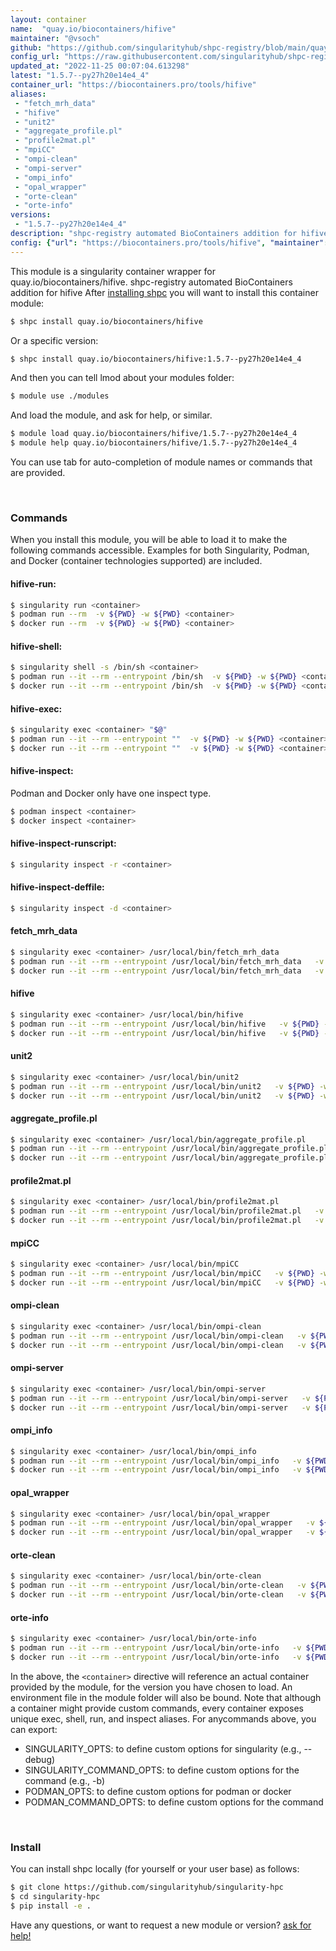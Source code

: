```yaml
---
layout: container
name:  "quay.io/biocontainers/hifive"
maintainer: "@vsoch"
github: "https://github.com/singularityhub/shpc-registry/blob/main/quay.io/biocontainers/hifive/container.yaml"
config_url: "https://raw.githubusercontent.com/singularityhub/shpc-registry/main/quay.io/biocontainers/hifive/container.yaml"
updated_at: "2022-11-25 00:07:04.613298"
latest: "1.5.7--py27h20e14e4_4"
container_url: "https://biocontainers.pro/tools/hifive"
aliases:
 - "fetch_mrh_data"
 - "hifive"
 - "unit2"
 - "aggregate_profile.pl"
 - "profile2mat.pl"
 - "mpiCC"
 - "ompi-clean"
 - "ompi-server"
 - "ompi_info"
 - "opal_wrapper"
 - "orte-clean"
 - "orte-info"
versions:
 - "1.5.7--py27h20e14e4_4"
description: "shpc-registry automated BioContainers addition for hifive"
config: {"url": "https://biocontainers.pro/tools/hifive", "maintainer": "@vsoch", "description": "shpc-registry automated BioContainers addition for hifive", "latest": {"1.5.7--py27h20e14e4_4": "sha256:82318eb1c9364828ce4e187f2f442edbfeaa7e2d8e6ca9a4eef94208094ad0e4"}, "tags": {"1.5.7--py27h20e14e4_4": "sha256:82318eb1c9364828ce4e187f2f442edbfeaa7e2d8e6ca9a4eef94208094ad0e4"}, "docker": "quay.io/biocontainers/hifive", "aliases": {"fetch_mrh_data": "/usr/local/bin/fetch_mrh_data", "hifive": "/usr/local/bin/hifive", "unit2": "/usr/local/bin/unit2", "aggregate_profile.pl": "/usr/local/bin/aggregate_profile.pl", "profile2mat.pl": "/usr/local/bin/profile2mat.pl", "mpiCC": "/usr/local/bin/mpiCC", "ompi-clean": "/usr/local/bin/ompi-clean", "ompi-server": "/usr/local/bin/ompi-server", "ompi_info": "/usr/local/bin/ompi_info", "opal_wrapper": "/usr/local/bin/opal_wrapper", "orte-clean": "/usr/local/bin/orte-clean", "orte-info": "/usr/local/bin/orte-info"}}
---
```


This module is a singularity container wrapper for quay.io/biocontainers/hifive.
shpc-registry automated BioContainers addition for hifive
After [installing shpc](#install) you will want to install this container module:


```bash
$ shpc install quay.io/biocontainers/hifive
```

Or a specific version:

```bash
$ shpc install quay.io/biocontainers/hifive:1.5.7--py27h20e14e4_4
```

And then you can tell lmod about your modules folder:

```bash
$ module use ./modules
```

And load the module, and ask for help, or similar.

```bash
$ module load quay.io/biocontainers/hifive/1.5.7--py27h20e14e4_4
$ module help quay.io/biocontainers/hifive/1.5.7--py27h20e14e4_4
```

You can use tab for auto-completion of module names or commands that are provided.

<br>

### Commands

When you install this module, you will be able to load it to make the following commands accessible.
Examples for both Singularity, Podman, and Docker (container technologies supported) are included.

#### hifive-run:

```bash
$ singularity run <container>
$ podman run --rm  -v ${PWD} -w ${PWD} <container>
$ docker run --rm  -v ${PWD} -w ${PWD} <container>
```

#### hifive-shell:

```bash
$ singularity shell -s /bin/sh <container>
$ podman run --it --rm --entrypoint /bin/sh  -v ${PWD} -w ${PWD} <container>
$ docker run --it --rm --entrypoint /bin/sh  -v ${PWD} -w ${PWD} <container>
```

#### hifive-exec:

```bash
$ singularity exec <container> "$@"
$ podman run --it --rm --entrypoint ""  -v ${PWD} -w ${PWD} <container> "$@"
$ docker run --it --rm --entrypoint ""  -v ${PWD} -w ${PWD} <container> "$@"
```

#### hifive-inspect:

Podman and Docker only have one inspect type.

```bash
$ podman inspect <container>
$ docker inspect <container>
```

#### hifive-inspect-runscript:

```bash
$ singularity inspect -r <container>
```

#### hifive-inspect-deffile:

```bash
$ singularity inspect -d <container>
```


#### fetch_mrh_data

```bash
$ singularity exec <container> /usr/local/bin/fetch_mrh_data
$ podman run --it --rm --entrypoint /usr/local/bin/fetch_mrh_data   -v ${PWD} -w ${PWD} <container> -c " $@"
$ docker run --it --rm --entrypoint /usr/local/bin/fetch_mrh_data   -v ${PWD} -w ${PWD} <container> -c " $@"
```


#### hifive

```bash
$ singularity exec <container> /usr/local/bin/hifive
$ podman run --it --rm --entrypoint /usr/local/bin/hifive   -v ${PWD} -w ${PWD} <container> -c " $@"
$ docker run --it --rm --entrypoint /usr/local/bin/hifive   -v ${PWD} -w ${PWD} <container> -c " $@"
```


#### unit2

```bash
$ singularity exec <container> /usr/local/bin/unit2
$ podman run --it --rm --entrypoint /usr/local/bin/unit2   -v ${PWD} -w ${PWD} <container> -c " $@"
$ docker run --it --rm --entrypoint /usr/local/bin/unit2   -v ${PWD} -w ${PWD} <container> -c " $@"
```


#### aggregate_profile.pl

```bash
$ singularity exec <container> /usr/local/bin/aggregate_profile.pl
$ podman run --it --rm --entrypoint /usr/local/bin/aggregate_profile.pl   -v ${PWD} -w ${PWD} <container> -c " $@"
$ docker run --it --rm --entrypoint /usr/local/bin/aggregate_profile.pl   -v ${PWD} -w ${PWD} <container> -c " $@"
```


#### profile2mat.pl

```bash
$ singularity exec <container> /usr/local/bin/profile2mat.pl
$ podman run --it --rm --entrypoint /usr/local/bin/profile2mat.pl   -v ${PWD} -w ${PWD} <container> -c " $@"
$ docker run --it --rm --entrypoint /usr/local/bin/profile2mat.pl   -v ${PWD} -w ${PWD} <container> -c " $@"
```


#### mpiCC

```bash
$ singularity exec <container> /usr/local/bin/mpiCC
$ podman run --it --rm --entrypoint /usr/local/bin/mpiCC   -v ${PWD} -w ${PWD} <container> -c " $@"
$ docker run --it --rm --entrypoint /usr/local/bin/mpiCC   -v ${PWD} -w ${PWD} <container> -c " $@"
```


#### ompi-clean

```bash
$ singularity exec <container> /usr/local/bin/ompi-clean
$ podman run --it --rm --entrypoint /usr/local/bin/ompi-clean   -v ${PWD} -w ${PWD} <container> -c " $@"
$ docker run --it --rm --entrypoint /usr/local/bin/ompi-clean   -v ${PWD} -w ${PWD} <container> -c " $@"
```


#### ompi-server

```bash
$ singularity exec <container> /usr/local/bin/ompi-server
$ podman run --it --rm --entrypoint /usr/local/bin/ompi-server   -v ${PWD} -w ${PWD} <container> -c " $@"
$ docker run --it --rm --entrypoint /usr/local/bin/ompi-server   -v ${PWD} -w ${PWD} <container> -c " $@"
```


#### ompi_info

```bash
$ singularity exec <container> /usr/local/bin/ompi_info
$ podman run --it --rm --entrypoint /usr/local/bin/ompi_info   -v ${PWD} -w ${PWD} <container> -c " $@"
$ docker run --it --rm --entrypoint /usr/local/bin/ompi_info   -v ${PWD} -w ${PWD} <container> -c " $@"
```


#### opal_wrapper

```bash
$ singularity exec <container> /usr/local/bin/opal_wrapper
$ podman run --it --rm --entrypoint /usr/local/bin/opal_wrapper   -v ${PWD} -w ${PWD} <container> -c " $@"
$ docker run --it --rm --entrypoint /usr/local/bin/opal_wrapper   -v ${PWD} -w ${PWD} <container> -c " $@"
```


#### orte-clean

```bash
$ singularity exec <container> /usr/local/bin/orte-clean
$ podman run --it --rm --entrypoint /usr/local/bin/orte-clean   -v ${PWD} -w ${PWD} <container> -c " $@"
$ docker run --it --rm --entrypoint /usr/local/bin/orte-clean   -v ${PWD} -w ${PWD} <container> -c " $@"
```


#### orte-info

```bash
$ singularity exec <container> /usr/local/bin/orte-info
$ podman run --it --rm --entrypoint /usr/local/bin/orte-info   -v ${PWD} -w ${PWD} <container> -c " $@"
$ docker run --it --rm --entrypoint /usr/local/bin/orte-info   -v ${PWD} -w ${PWD} <container> -c " $@"
```



In the above, the `<container>` directive will reference an actual container provided
by the module, for the version you have chosen to load. An environment file in the
module folder will also be bound. Note that although a container
might provide custom commands, every container exposes unique exec, shell, run, and
inspect aliases. For anycommands above, you can export:

 - SINGULARITY_OPTS: to define custom options for singularity (e.g., --debug)
 - SINGULARITY_COMMAND_OPTS: to define custom options for the command (e.g., -b)
 - PODMAN_OPTS: to define custom options for podman or docker
 - PODMAN_COMMAND_OPTS: to define custom options for the command

<br>

### Install

You can install shpc locally (for yourself or your user base) as follows:

```bash
$ git clone https://github.com/singularityhub/singularity-hpc
$ cd singularity-hpc
$ pip install -e .
```

Have any questions, or want to request a new module or version? [ask for help!](https://github.com/singularityhub/singularity-hpc/issues)